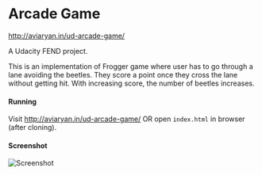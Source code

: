 # Arcade Game

http://aviaryan.in/ud-arcade-game/

A Udacity FEND project.

This is an implementation of Frogger game where user has to go through a lane avoiding the beetles.
They score a point once they cross the lane without getting hit.
With increasing score, the number of beetles increases.


#### Running

Visit http://aviaryan.in/ud-arcade-game/ OR open `index.html` in browser (after cloning).


#### Screenshot

![Screenshot](https://i.imgur.com/LuaDsjI.png)
